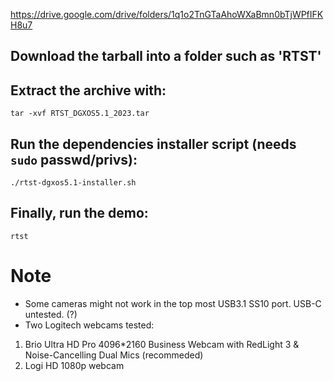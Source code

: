 https://drive.google.com/drive/folders/1q1o2TnGTaAhoWXaBmn0bTjWPfIFKH8u7


## Download the tarball into a folder such as 'RTST'

## Extract the archive with:
```console
tar -xvf RTST_DGXOS5.1_2023.tar
```

## Run the dependencies installer script (needs `sudo` passwd/privs):
```console
./rtst-dgxos5.1-installer.sh
```

## Finally, run the demo:
```console
rtst
```

# Note

- Some cameras might not work in the top most USB3.1 SS10 port.  USB-C untested. (?)
- Two Logitech webcams tested: 
1. Brio Ultra HD Pro 4096*2160 Business Webcam with RedLight 3 
& Noise-Cancelling Dual Mics (recommeded)
2. Logi HD 1080p webcam
